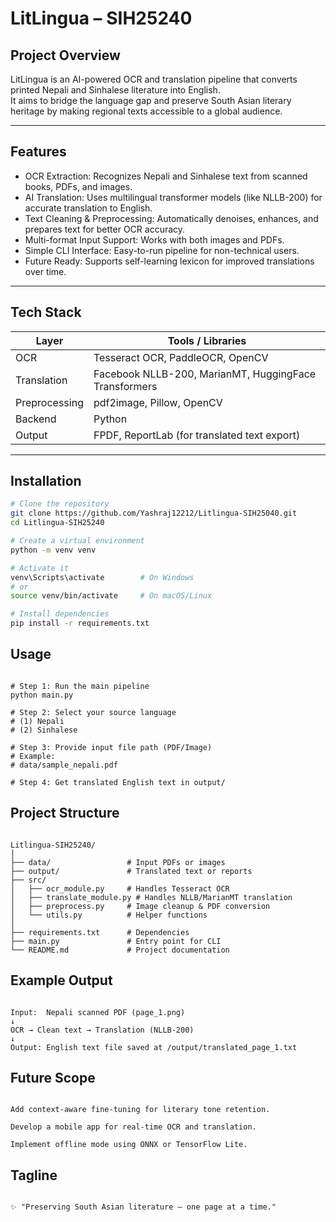 # LitLingua – SIH25240

## Project Overview
LitLingua is an AI-powered OCR and translation pipeline that converts printed Nepali and Sinhalese literature into English.  
It aims to bridge the language gap and preserve South Asian literary heritage by making regional texts accessible to a global audience.

---

## Features
- OCR Extraction: Recognizes Nepali and Sinhalese text from scanned books, PDFs, and images.  
- AI Translation: Uses multilingual transformer models (like NLLB-200) for accurate translation to English.  
- Text Cleaning & Preprocessing: Automatically denoises, enhances, and prepares text for better OCR accuracy.  
- Multi-format Input Support: Works with both images and PDFs.  
- Simple CLI Interface: Easy-to-run pipeline for non-technical users.  
- Future Ready: Supports self-learning lexicon for improved translations over time.

---

## Tech Stack

| Layer | Tools / Libraries |
|-------|--------------------|
| OCR | Tesseract OCR, PaddleOCR, OpenCV |
| Translation | Facebook NLLB-200, MarianMT, HuggingFace Transformers |
| Preprocessing | pdf2image, Pillow, OpenCV |
| Backend | Python |
| Output | FPDF, ReportLab (for translated text export) |

---

## Installation

```bash
# Clone the repository
git clone https://github.com/Yashraj12212/Litlingua-SIH25040.git
cd Litlingua-SIH25240

# Create a virtual environment
python -m venv venv

# Activate it
venv\Scripts\activate        # On Windows
# or
source venv/bin/activate     # On macOS/Linux

# Install dependencies
pip install -r requirements.txt

```
## Usage

```

# Step 1: Run the main pipeline
python main.py

# Step 2: Select your source language
# (1) Nepali
# (2) Sinhalese

# Step 3: Provide input file path (PDF/Image)
# Example:
# data/sample_nepali.pdf

# Step 4: Get translated English text in output/

```
## Project Structure

```

Litlingua-SIH25240/
│
├── data/                 # Input PDFs or images
├── output/               # Translated text or reports
├── src/
│   ├── ocr_module.py     # Handles Tesseract OCR
│   ├── translate_module.py # Handles NLLB/MarianMT translation
│   ├── preprocess.py     # Image cleanup & PDF conversion
│   └── utils.py          # Helper functions
│
├── requirements.txt      # Dependencies
├── main.py               # Entry point for CLI
└── README.md             # Project documentation

```
## Example Output

```

Input:  Nepali scanned PDF (page_1.png)
↓
OCR → Clean text → Translation (NLLB-200)
↓
Output: English text file saved at /output/translated_page_1.txt

```
## Future Scope


```

Add context-aware fine-tuning for literary tone retention.

Develop a mobile app for real-time OCR and translation.

Implement offline mode using ONNX or TensorFlow Lite.

```
## Tagline

```

✨ "Preserving South Asian literature — one page at a time."
